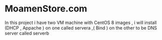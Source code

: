 # MoamenStore.com
In this project i have two VM machine with CentOS 8 images , i will install (DHCP , Appache ) on one called servera  ,( Bind ) on the other to be DNS server called serverb
